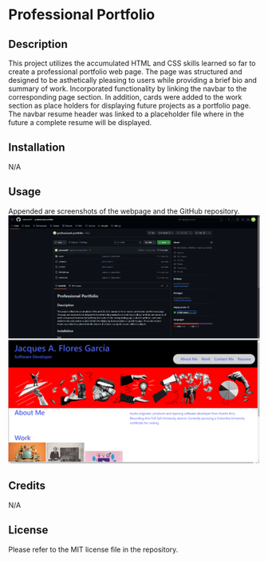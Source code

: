 # Professional Portfolio

## Description

This project utilizes the accumulated HTML and CSS skills learned so far to create a professional portfolio web page. The page was structured and designed to be asthetically pleasing to users while providing a brief bio and summary of work. Incorporated functionality by linking the navbar to the corresponding page section. In addition, cards were added to the work section as place holders for displaying future projects as a portfolio page. The navbar resume header was linked to a placeholder file where in the future a complete resume will be displayed.


## Installation

N/A

## Usage

Appended are screenshots of the webpage and the GitHub repository.    
    ![alt GitHub repo screenshot](/assets/images/Screenshot%202024-06-08%20164257.png)
    ![alt Web page screenshot](/assets/images/Screenshot%202024-06-08%20164348.png)



## Credits

N/A

## License

Please refer to the MIT license file in the repository.
